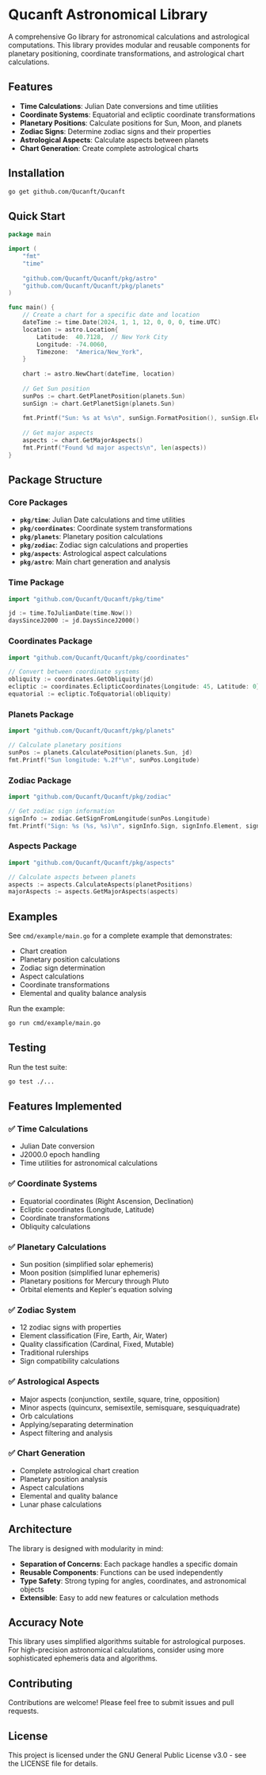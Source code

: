 # Qucanft Astronomical Library

A comprehensive Go library for astronomical calculations and astrological computations. This library provides modular and reusable components for planetary positioning, coordinate transformations, and astrological chart calculations.

## Features

- **Time Calculations**: Julian Date conversions and time utilities
- **Coordinate Systems**: Equatorial and ecliptic coordinate transformations
- **Planetary Positions**: Calculate positions for Sun, Moon, and planets
- **Zodiac Signs**: Determine zodiac signs and their properties
- **Astrological Aspects**: Calculate aspects between planets
- **Chart Generation**: Create complete astrological charts

## Installation

```bash
go get github.com/Qucanft/Qucanft
```

## Quick Start

```go
package main

import (
    "fmt"
    "time"
    
    "github.com/Qucanft/Qucanft/pkg/astro"
    "github.com/Qucanft/Qucanft/pkg/planets"
)

func main() {
    // Create a chart for a specific date and location
    dateTime := time.Date(2024, 1, 1, 12, 0, 0, 0, time.UTC)
    location := astro.Location{
        Latitude:  40.7128,  // New York City
        Longitude: -74.0060,
        Timezone:  "America/New_York",
    }
    
    chart := astro.NewChart(dateTime, location)
    
    // Get Sun position
    sunPos := chart.GetPlanetPosition(planets.Sun)
    sunSign := chart.GetPlanetSign(planets.Sun)
    
    fmt.Printf("Sun: %s at %s\n", sunSign.FormatPosition(), sunSign.Element)
    
    // Get major aspects
    aspects := chart.GetMajorAspects()
    fmt.Printf("Found %d major aspects\n", len(aspects))
}
```

## Package Structure

### Core Packages

- **`pkg/time`**: Julian Date calculations and time utilities
- **`pkg/coordinates`**: Coordinate system transformations
- **`pkg/planets`**: Planetary position calculations
- **`pkg/zodiac`**: Zodiac sign calculations and properties
- **`pkg/aspects`**: Astrological aspect calculations
- **`pkg/astro`**: Main chart generation and analysis

### Time Package

```go
import "github.com/Qucanft/Qucanft/pkg/time"

jd := time.ToJulianDate(time.Now())
daysSinceJ2000 := jd.DaysSinceJ2000()
```

### Coordinates Package

```go
import "github.com/Qucanft/Qucanft/pkg/coordinates"

// Convert between coordinate systems
obliquity := coordinates.GetObliquity(jd)
ecliptic := coordinates.EclipticCoordinates{Longitude: 45, Latitude: 0}
equatorial := ecliptic.ToEquatorial(obliquity)
```

### Planets Package

```go
import "github.com/Qucanft/Qucanft/pkg/planets"

// Calculate planetary positions
sunPos := planets.CalculatePosition(planets.Sun, jd)
fmt.Printf("Sun longitude: %.2f°\n", sunPos.Longitude)
```

### Zodiac Package

```go
import "github.com/Qucanft/Qucanft/pkg/zodiac"

// Get zodiac sign information
signInfo := zodiac.GetSignFromLongitude(sunPos.Longitude)
fmt.Printf("Sign: %s (%s, %s)\n", signInfo.Sign, signInfo.Element, signInfo.Quality)
```

### Aspects Package

```go
import "github.com/Qucanft/Qucanft/pkg/aspects"

// Calculate aspects between planets
aspects := aspects.CalculateAspects(planetPositions)
majorAspects := aspects.GetMajorAspects(aspects)
```

## Examples

See `cmd/example/main.go` for a complete example that demonstrates:

- Chart creation
- Planetary position calculations
- Zodiac sign determination
- Aspect calculations
- Coordinate transformations
- Elemental and quality balance analysis

Run the example:

```bash
go run cmd/example/main.go
```

## Testing

Run the test suite:

```bash
go test ./...
```

## Features Implemented

### ✅ Time Calculations
- Julian Date conversion
- J2000.0 epoch handling
- Time utilities for astronomical calculations

### ✅ Coordinate Systems
- Equatorial coordinates (Right Ascension, Declination)
- Ecliptic coordinates (Longitude, Latitude)
- Coordinate transformations
- Obliquity calculations

### ✅ Planetary Calculations
- Sun position (simplified solar ephemeris)
- Moon position (simplified lunar ephemeris)
- Planetary positions for Mercury through Pluto
- Orbital elements and Kepler's equation solving

### ✅ Zodiac System
- 12 zodiac signs with properties
- Element classification (Fire, Earth, Air, Water)
- Quality classification (Cardinal, Fixed, Mutable)
- Traditional rulerships
- Sign compatibility calculations

### ✅ Astrological Aspects
- Major aspects (conjunction, sextile, square, trine, opposition)
- Minor aspects (quincunx, semisextile, semisquare, sesquiquadrate)
- Orb calculations
- Applying/separating determination
- Aspect filtering and analysis

### ✅ Chart Generation
- Complete astrological chart creation
- Planetary position analysis
- Aspect calculations
- Elemental and quality balance
- Lunar phase calculations

## Architecture

The library is designed with modularity in mind:

- **Separation of Concerns**: Each package handles a specific domain
- **Reusable Components**: Functions can be used independently
- **Type Safety**: Strong typing for angles, coordinates, and astronomical objects
- **Extensible**: Easy to add new features or calculation methods

## Accuracy Note

This library uses simplified algorithms suitable for astrological purposes. For high-precision astronomical calculations, consider using more sophisticated ephemeris data and algorithms.

## Contributing

Contributions are welcome! Please feel free to submit issues and pull requests.

## License

This project is licensed under the GNU General Public License v3.0 - see the LICENSE file for details.